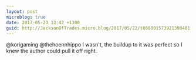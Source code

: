 ```yaml
---
layout: post
microblog: true
date: 2017-05-23 12:42 +1300
guid: http://JacksonOfTrades.micro.blog/2017/05/22/t866801573921300481.html
---
```

@korigaming @thehoennhippo I wasn't, the buildup to it was perfect so I knew the author could pull it off right.
